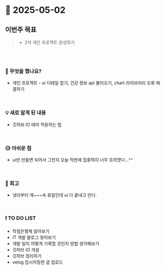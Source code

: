 # 📅 2025-05-02

## 이번주 목표
>- 2차 개인 프로젝트 완성하기

<br><br>

### 👀 무엇을 했나요?
- 개인 프로젝트 - ui 디테일 잡기, 건강 정보 api 불러오기, chart 라이브러리 오류 해결하기
<br>

### 💡 새로 알게 된 내용
- 깃허보 IO 테마 적용하는 법
<br>

### 😥 아쉬운 점
- ui만 만들면 되어서 그런지 오늘 막판에 집중력이 너무 흐려졋다...^^
<br>

### 💬 회고
- 냉리부터 계~~~속 휴일인데 ui 다 끝내고 만다.
<br>

### ❗ TO DO LIST
- 학점은행제 알아보기
- IT 개발 블로그 찾아보기
- 개발 일지 어떻게 기록할 것인지 방법 생각해보기
- 깃허브 IO 개설
- 깃허브 정리하기
- velog 임시저장한 글 업로드
